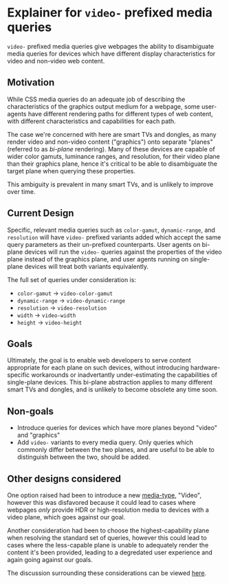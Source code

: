 # Explainer for `video-` prefixed media queries

`video-` prefixed media queries give webpages the ability to disambiguate media queries for devices which have different display characteristics for video and non-video web content.

## Motivation

While CSS media queries do an adequate job of describing the characteristics of the graphics output medium for a webpage, some user-agents have different rendering paths for different types of web content, with different characteristics and capabilities for each path.

The case we're concerned with here are smart TVs and dongles, as many render video and non-video content ("graphics") onto separate "planes"(referred to as *bi-plane* rendering). Many of these devices are capable of wider color gamuts, luminance ranges, and resolution, for their video plane than their graphics plane, hence it's critical to be able to disambiguate the target plane when querying these properties.

This ambiguity is prevalent in many smart TVs, and is unlikely to improve over time.

## Current Design

Specific, relevant media queries such as `color-gamut`, `dynamic-range`, and `resolution` will have `video-` prefixed variants added which accept the same query parameters as their un-prefixed counterparts. User agents on bi-plane devices will run the `video-` queries against the properties of the video plane instead of the graphics plane, and user agents running on single-plane devices will treat both variants equivalently.

The full set of queries under consideration is:

- `color-gamut` -> `video-color-gamut`
- `dynamic-range` -> `video-dynamic-range`
- `resolution` -> `video-resolution`
- `width` -> `video-width`
- `height` -> `video-height`

## Goals

Ultimately, the goal is to enable web developers to serve content appropriate for each plane on such devices, without introducing hardware-specific workarounds or inadvertantly under-estimating the capabilities of single-plane devices. This bi-plane abstraction applies to many different smart TVs and dongles, and is unlikely to become obsolete any time soon.

## Non-goals

- Introduce queries for devices which have more planes beyond "video" and "graphics"
- Add `video-` variants to every media query. Only queries which commonly differ between the two planes, and are useful to be able to distinguish between the two, should be added.

## Other designs considered

One option raised had been to introduce a new [media-type](https://www.w3.org/TR/CSS21/media.html#media-types), "Video", however this was disfavored because it could lead to cases where webpages *only* provide HDR or high-resolution media to devices with a video plane, which goes against our goal.

Another consideration had been to choose the highest-capability plane when resolving the standard set of queries, however this could lead to cases where the less-capable plane is unable to adequately render the content it's been provided, leading to a degredated user experience and again going against our goals.

The discussion surrounding these considerations can be viewed [here](https://github.com/w3c/csswg-drafts/issues/4471).
